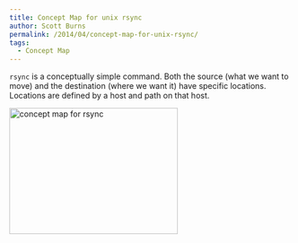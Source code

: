 ```yaml
---
title: Concept Map for unix rsync
author: Scott Burns
permalink: /2014/04/concept-map-for-unix-rsync/
tags:
  - Concept Map
---
```

`rsync` is a conceptually simple command. Both the source (what we want to move) and the destination (where we want it) have specific locations. Locations are defined by a host and path on that host.

[<img class="alignnone size-medium wp-image-6856" alt="concept map for rsync" src="http://teaching.software-carpentry.org/wp-content/uploads/2014/04/photo1-e1398877603100-300x225.jpg" width="300" height="225" />][1]

 [1]: http://teaching.software-carpentry.org/wp-content/uploads/2014/04/photo1-e1398877603100.jpg
